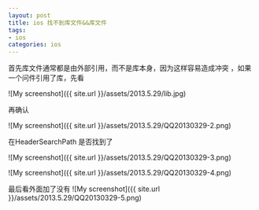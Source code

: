 ```yaml
---
layout: post
title: ios 找不到库文件&&库文件
tags:
- ios 
categories: ios
---
```


首先库文件通常都是由外部引用，而不是库本身，因为这样容易造成冲突 ，如果一个问件引用了库，先看

![My screenshot]({{ site.url }}/assets/2013.5.29/lib.jpg)

再确认

![My screenshot]({{ site.url }}/assets/2013.5.29/QQ20130329-2.png)

在HeaderSearchPath 是否找到了

![My screenshot]({{ site.url }}/assets/2013.5.29/QQ20130329-3.png)

![My screenshot]({{ site.url }}/assets/2013.5.29/QQ20130329-4.png)

最后看外面加了没有
![My screenshot]({{ site.url }}/assets/2013.5.29/QQ20130329-5.png)